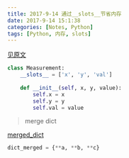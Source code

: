 ```yaml
---
title: 2017-9-14 通过__slots__节省内存
date: 2017-9-14 15:1:38
categories: [Notes, Python]
tags: [Python, 内存, slots]
---
```


<!--more-->
[见原文](http://www.datadependence.com/2016/07/pythonic-code-video-series-slots/)
```python
class Measurement:
    __slots__ = ['x', 'y', 'val']
 
    def __init__(self, x, y, value):
        self.x = x
        self.y = y
        self.val = value
```
> merge dict 

[merged_dict](http://www.datadependence.com/2016/08/pythonic-code-video-series-merging-dictionaries/)
```python
dict_merged = {**a, **b, **c}
```